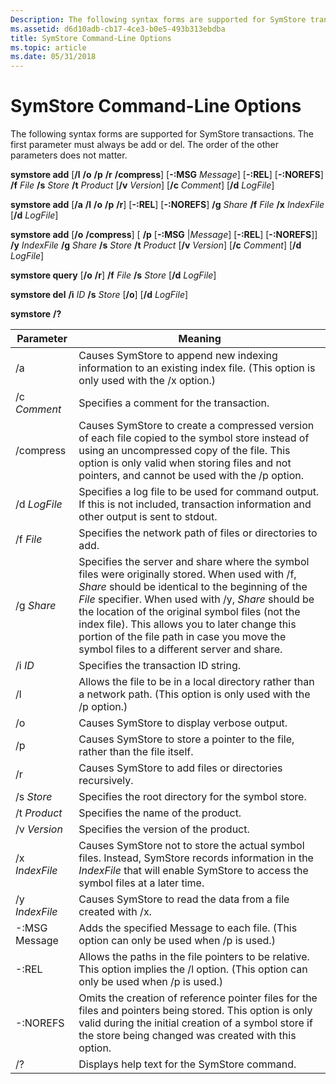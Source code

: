 ```yaml
---
Description: The following syntax forms are supported for SymStore transactions. The first parameter must always be add or del. The order of the other parameters does not matter.
ms.assetid: d6d10adb-cb17-4ce3-b0e5-493b313ebdba
title: SymStore Command-Line Options
ms.topic: article
ms.date: 05/31/2018
---
```


# SymStore Command-Line Options

The following syntax forms are supported for SymStore transactions. The first parameter must always be add or del. The order of the other parameters does not matter.

**symstore add** \[**/l** **/o** **/p** **/r** **/compress**\] \[**-:MSG** *Message*\] \[**-:REL**\] \[**-:NOREFS**\] **/f** *File* **/s** *Store* **/t** *Product* \[**/v** *Version*\] \[**/c** *Comment*\] \[**/d** *LogFile*\]

**symstore add** \[**/a** **/l** **/o** **/p** **/r**\] \[**-:REL**\] \[**-:NOREFS**\] **/g** *Share* **/f** *File* **/x** *IndexFile* \[**/d** *LogFile*\]

**symstore add** \[**/o** **/compress**\] \[ **/p** \[**-:MSG** \|*Message*\] \[**-:REL**\] \[**-:NOREFS**\]\] **/y** *IndexFile* **/g** *Share* **/s** *Store* **/t** *Product* \[**/v** *Version*\] \[**/c** *Comment*\] \[**/d** *LogFile*\]

**symstore query** \[**/o** **/r**\] **/f** *File* **/s** *Store* \[**/d** *LogFile*\]

**symstore del** **/i** *ID* **/s** *Store* \[**/o**\] \[**/d** *LogFile*\]

**symstore** **/?**



| Parameter      | Meaning                                                                                                                                                                                                                                                                                                                                                                                                      |
|----------------|--------------------------------------------------------------------------------------------------------------------------------------------------------------------------------------------------------------------------------------------------------------------------------------------------------------------------------------------------------------------------------------------------------------|
| /a             | Causes SymStore to append new indexing information to an existing index file. (This option is only used with the /x option.)                                                                                                                                                                                                                                                                                 |
| /c *Comment*   | Specifies a comment for the transaction.                                                                                                                                                                                                                                                                                                                                                                     |
| /compress      | Causes SymStore to create a compressed version of each file copied to the symbol store instead of using an uncompressed copy of the file. This option is only valid when storing files and not pointers, and cannot be used with the /p option.                                                                                                                                                              |
| /d *LogFile*   | Specifies a log file to be used for command output. If this is not included, transaction information and other output is sent to stdout.                                                                                                                                                                                                                                                                     |
| /f *File*      | Specifies the network path of files or directories to add.                                                                                                                                                                                                                                                                                                                                                   |
| /g *Share*     | Specifies the server and share where the symbol files were originally stored. When used with /f, *Share* should be identical to the beginning of the *File* specifier. When used with /y, *Share* should be the location of the original symbol files (not the index file). This allows you to later change this portion of the file path in case you move the symbol files to a different server and share. |
| /i *ID*        | Specifies the transaction ID string.                                                                                                                                                                                                                                                                                                                                                                         |
| /l             | Allows the file to be in a local directory rather than a network path. (This option is only used with the /p option.)                                                                                                                                                                                                                                                                                        |
| /o             | Causes SymStore to display verbose output.                                                                                                                                                                                                                                                                                                                                                                   |
| /p             | Causes SymStore to store a pointer to the file, rather than the file itself.                                                                                                                                                                                                                                                                                                                                 |
| /r             | Causes SymStore to add files or directories recursively.                                                                                                                                                                                                                                                                                                                                                     |
| /s *Store*     | Specifies the root directory for the symbol store.                                                                                                                                                                                                                                                                                                                                                           |
| /t *Product*   | Specifies the name of the product.                                                                                                                                                                                                                                                                                                                                                                           |
| /v *Version*   | Specifies the version of the product.                                                                                                                                                                                                                                                                                                                                                                        |
| /x *IndexFile* | Causes SymStore not to store the actual symbol files. Instead, SymStore records information in the *IndexFile* that will enable SymStore to access the symbol files at a later time.                                                                                                                                                                                                                         |
| /y *IndexFile* | Causes SymStore to read the data from a file created with /x.                                                                                                                                                                                                                                                                                                                                                |
| -:MSG Message  | Adds the specified Message to each file. (This option can only be used when /p is used.)                                                                                                                                                                                                                                                                                                                     |
| -:REL          | Allows the paths in the file pointers to be relative. This option implies the /l option. (This option can only be used when /p is used.)                                                                                                                                                                                                                                                                     |
| -:NOREFS       | Omits the creation of reference pointer files for the files and pointers being stored. This option is only valid during the initial creation of a symbol store if the store being changed was created with this option.                                                                                                                                                                                      |
| /?             | Displays help text for the SymStore command.                                                                                                                                                                                                                                                                                                                                                                 |



 

 

 



